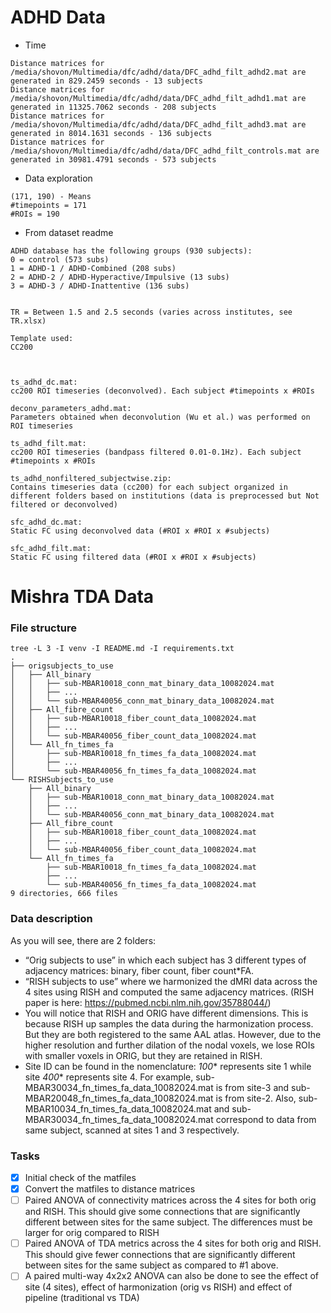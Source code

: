 # ADHD Data
- Time
```shell
Distance matrices for /media/shovon/Multimedia/dfc/adhd/data/DFC_adhd_filt_adhd2.mat are generated in 829.2459 seconds - 13 subjects
Distance matrices for /media/shovon/Multimedia/dfc/adhd/data/DFC_adhd_filt_adhd1.mat are generated in 11325.7062 seconds - 208 subjects
Distance matrices for /media/shovon/Multimedia/dfc/adhd/data/DFC_adhd_filt_adhd3.mat are generated in 8014.1631 seconds - 136 subjects
Distance matrices for /media/shovon/Multimedia/dfc/adhd/data/DFC_adhd_filt_controls.mat are generated in 30981.4791 seconds - 573 subjects

```
- Data exploration
```shell
(171, 190) - Means 
#timepoints = 171
#ROIs = 190
```
- From dataset readme
```shell
ADHD database has the following groups (930 subjects):
0 = control (573 subs)
1 = ADHD-1 / ADHD-Combined (208 subs)
2 = ADHD-2 / ADHD-Hyperactive/Impulsive (13 subs)
3 = ADHD-3 / ADHD-Inattentive (136 subs)


TR = Between 1.5 and 2.5 seconds (varies across institutes, see TR.xlsx)

Template used:
CC200



ts_adhd_dc.mat:
cc200 ROI timeseries (deconvolved). Each subject #timepoints x #ROIs

deconv_parameters_adhd.mat:
Parameters obtained when deconvolution (Wu et al.) was performed on ROI timeseries

ts_adhd_filt.mat:
cc200 ROI timeseries (bandpass filtered 0.01-0.1Hz). Each subject #timepoints x #ROIs

ts_adhd_nonfiltered_subjectwise.zip:
Contains timeseries data (cc200) for each subject organized in different folders based on institutions (data is preprocessed but Not filtered or deconvolved)

sfc_adhd_dc.mat:
Static FC using deconvolved data (#ROI x #ROI x #subjects)

sfc_adhd_filt.mat:
Static FC using filtered data (#ROI x #ROI x #subjects)

```





# Mishra TDA Data

### File structure
```shell
tree -L 3 -I venv -I README.md -I requirements.txt
.
├── origsubjects_to_use
│   ├── All_binary
│   │   ├── sub-MBAR10018_conn_mat_binary_data_10082024.mat
│   │   ├── ...
│   │   └── sub-MBAR40056_conn_mat_binary_data_10082024.mat
│   ├── All_fibre_count
│   │   ├── sub-MBAR10018_fiber_count_data_10082024.mat
│   │   ├── ...
│   │   └── sub-MBAR40056_fiber_count_data_10082024.mat
│   └── All_fn_times_fa
│       ├── sub-MBAR10018_fn_times_fa_data_10082024.mat
│       ├── ...
│       └── sub-MBAR40056_fn_times_fa_data_10082024.mat
└── RISHSubjects_to_use
    ├── All_binary
    │   ├── sub-MBAR10018_conn_mat_binary_data_10082024.mat
    │   ├── ...
    │   └── sub-MBAR40056_conn_mat_binary_data_10082024.mat
    ├── All_fibre_count
    │   ├── sub-MBAR10018_fiber_count_data_10082024.mat
    │   ├── ...
    │   └── sub-MBAR40056_fiber_count_data_10082024.mat
    └── All_fn_times_fa
        ├── sub-MBAR10018_fn_times_fa_data_10082024.mat
        ├── ...
        └── sub-MBAR40056_fn_times_fa_data_10082024.mat
9 directories, 666 files
```

### Data description
As you will see, there are 2 folders:

- “Orig subjects to use” in which each subject has 3 different types of adjacency matrices: binary, fiber count, fiber count*FA.
- “RISH subjects to use” where we harmonized the dMRI data across the 4 sites using RISH and computed the same adjacency matrices. (RISH paper is here: https://pubmed.ncbi.nlm.nih.gov/35788044/)
- You will notice that RISH and ORIG have different dimensions. This is because RISH up samples the data during the harmonization process. But they are both registered to the same AAL atlas. However, due to the higher resolution and further dilation of the nodal voxels, we lose ROIs with smaller voxels in ORIG, but they are retained in RISH.
- Site ID can be found in the nomenclature: *100** represents site 1 while site *400** represents site 4. For example, sub-MBAR30034_fn_times_fa_data_10082024.mat is from site-3 and sub-MBAR20048_fn_times_fa_data_10082024.mat is from site-2. Also, sub-MBAR10034_fn_times_fa_data_10082024.mat and sub-MBAR30034_fn_times_fa_data_10082024.mat correspond to data from same subject, scanned at sites 1 and 3 respectively.

### Tasks
- [x] Initial check of the matfiles
- [x] Convert the matfiles to distance matrices
- [ ] Paired ANOVA of connectivity matrices across the 4 sites for both orig and RISH. This should give some connections that are significantly different between sites for the same subject. The differences must be larger for orig compared to RISH
- [ ] Paired ANOVA of TDA metrics across the 4 sites for both orig and RISH. This should give fewer connections that are significantly different between sites for the same subject as compared to #1 above.
- [ ] A paired multi-way 4x2x2 ANOVA can also be done to see the effect of site (4 sites), effect of harmonization (orig vs RISH) and effect of pipeline (traditional vs TDA)

